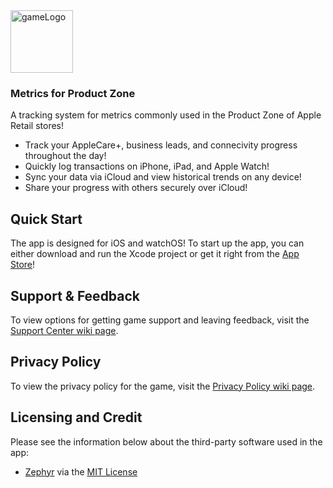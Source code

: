 <img src="https://user-images.githubusercontent.com/40375449/182772693-77dd1386-8bf5-48d9-a877-7ab4a8fb8639.png" alt="gameLogo" width="100"/>

### Metrics for Product Zone

A tracking system for metrics commonly used in the Product Zone of Apple Retail stores!

- Track your AppleCare+, business leads, and connecivity progress throughout the day!
- Quickly log transactions on iPhone, iPad, and Apple Watch!
- Sync your data via iCloud and view historical trends on any device!
- Share your progress with others securely over iCloud!

## Quick Start
The app is designed for iOS and watchOS! To start up the app, you can either download and run the Xcode project or get it right from the [App Store](https://apps.apple.com/us/app/metrics-for-product-zone/id1581284514)!

## Support & Feedback

To view options for getting game support and leaving feedback, visit the [Support Center wiki page](https://github.com/BaBingoBango/Metrics-for-Product-Zone/wiki/Support-Center).

## Privacy Policy

To view the privacy policy for the game, visit the [Privacy Policy wiki page](https://github.com/BaBingoBango/Metrics-for-Product-Zone/wiki/Privacy-Policy).

## Licensing and Credit
Please see the information below about the third-party software used in the app:

- [Zephyr](https://github.com/ArtSabintsev/Zephyr) via the [MIT License](https://github.com/ArtSabintsev/Zephyr/blob/master/LICENSE)
